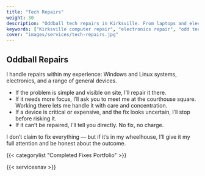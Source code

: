 ```yaml
---
title: "Tech Repairs"
weight: 30
description: "Oddball tech repairs in Kirksville. From laptops and electronics to small devices — honest fixes, no fix no charge."
keywords: ["Kirksville computer repair", "electronics repair", "odd tech repairs", "Switchboard Tech Services repairs"]
cover: "images/services/tech-repairs.jpg"
---
```



## Oddball Repairs

I handle repairs within my experience: Windows and Linux systems, electronics, and a range of general devices.  

- If the problem is simple and visible on site, I’ll repair it there.  
- If it needs more focus, I’ll ask you to meet me at the courthouse square. Working there lets me handle it with care and concentration.  
- If a device is critical or expensive, and the fix looks uncertain, I’ll stop before risking it.  
- If it can’t be repaired, I’ll tell you directly. No fix, no charge.  

I don’t claim to fix everything — but if it’s in my wheelhouse, I’ll give it my full attention and be honest about the outcome.

{{< categorylist "Completed Fixes Portfolio" >}}

{{< servicesnav >}}


